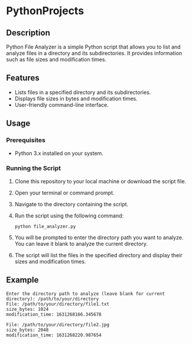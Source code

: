 # PythonProjects
## Description
Python File Analyzer is a simple Python script that allows you to list and analyze files in a directory and its subdirectories. It provides information such as file sizes and modification times.

## Features
- Lists files in a specified directory and its subdirectories.
- Displays file sizes in bytes and modification times.
- User-friendly command-line interface.

## Usage

### Prerequisites
- Python 3.x installed on your system.

### Running the Script
1. Clone this repository to your local machine or download the script file.
2. Open your terminal or command prompt.
3. Navigate to the directory containing the script.
4. Run the script using the following command:

    ```shell
    python file_analyzer.py
    ```

5. You will be prompted to enter the directory path you want to analyze. You can leave it blank to analyze the current directory.
6. The script will list the files in the specified directory and display their sizes and modification times.

## Example

```shell
Enter the directory path to analyze (leave blank for current directory): /path/to/your/directory
File: /path/to/your/directory/file1.txt
size_bytes: 1024
modification_time: 1631268166.345678

File: /path/to/your/directory/file2.jpg
size_bytes: 2048
modification_time: 1631268220.987654
